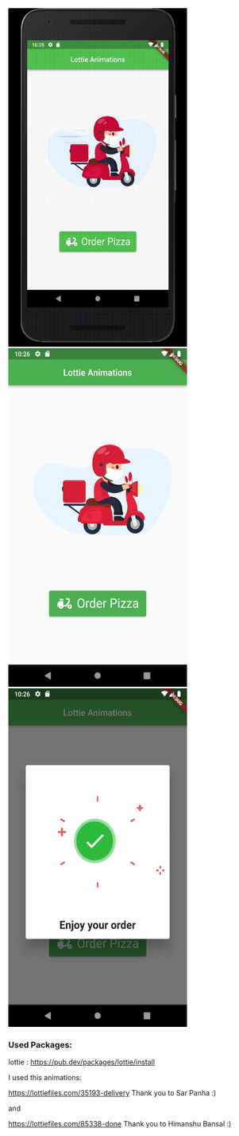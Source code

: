 <img src='ss/1.gif' width="360" height="680"/>
<img src='ss/1.png' width="360" height="680"/><img src='ss/2.png' width="360" height="680"/>


### Used Packages:

lottie : https://pub.dev/packages/lottie/install

I used this animations: 

https://lottiefiles.com/35193-delivery  Thank you to Sar Panha :) 

and

https://lottiefiles.com/85338-done  Thank you to Himanshu Bansal :)





